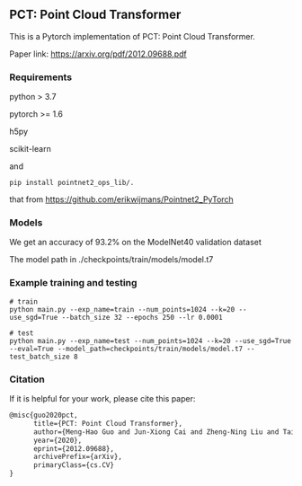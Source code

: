 ## PCT: Point Cloud Transformer
This is a Pytorch implementation of PCT: Point Cloud Transformer.

Paper link: https://arxiv.org/pdf/2012.09688.pdf

### Requirements
python > 3.7

pytorch >= 1.6

h5py

scikit-learn

and

```shell script
pip install pointnet2_ops_lib/.
```
that from https://github.com/erikwijmans/Pointnet2_PyTorch

### Models
We get an accuracy of 93.2% on the ModelNet40 validation dataset

The model path in ./checkpoints/train/models/model.t7

### Example training and testing
```shell script
# train
python main.py --exp_name=train --num_points=1024 --k=20 --use_sgd=True --batch_size 32 --epochs 250 --lr 0.0001

# test
python main.py --exp_name=test --num_points=1024 --k=20 --use_sgd=True --eval=True --model_path=checkpoints/train/models/model.t7 --test_batch_size 8

```

### Citation
If it is helpful for your work, please cite this paper:
```latex
@misc{guo2020pct,
      title={PCT: Point Cloud Transformer}, 
      author={Meng-Hao Guo and Jun-Xiong Cai and Zheng-Ning Liu and Tai-Jiang Mu and Ralph R. Martin and Shi-Min Hu},
      year={2020},
      eprint={2012.09688},
      archivePrefix={arXiv},
      primaryClass={cs.CV}
}
```
